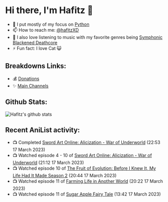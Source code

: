 # Hi there, I'm Hafitz 👋
- 🐍 I put mostly of my focus on [Python](https://python.org)
- 📫 How to reach me: [@hafitzXD](https://t.me/hafitzXD)
- 🎵 I also love listening to music with my favorite genres being [Symphonic Blackened Deathcore](https://youtu.be/qyYmS_iBcy4)
- ⚡ Fun fact: I love Cat 😺

## Breakdowns Links:
- 💰 [Donations](https://t.me/TheBreakdowns/2)
- ✨ [Main Channels](https://t.me/TheBreakdowns)

## Github Stats:
![Hafitz's github stats](https://github-readme-stats.vercel.app/api?username=breakdowns&show_icons=true&count_private=true&bg_color=00000000&text_color=777)

## Recent AniList activity:
<!-- ANILIST_ACTIVITY:start -->

-   📺 Completed [Sword Art Online: Alicization - War of Underworld](https://anilist.co/anime/108759) (22:53 17 March 2023)
-   📺 Watched episode 4 - 10 of [Sword Art Online: Alicization - War of Underworld](https://anilist.co/anime/108759) (21:12 17 March 2023)
-   📺 Watched episode 10 of [The Fruit of Evolution: Before I Knew It, My Life Had It Made Season 2](https://anilist.co/anime/146954) (20:44 17 March 2023)
-   📺 Watched episode 11 of [Farming Life in Another World](https://anilist.co/anime/146850) (20:22 17 March 2023)
-   📺 Watched episode 11 of [Sugar Apple Fairy Tale](https://anilist.co/anime/139821) (13:42 17 March 2023)

<!-- ANILIST_ACTIVITY:end -->

